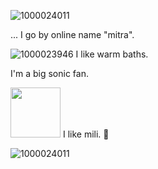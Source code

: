 ![1000024011](https://github.com/user-attachments/assets/5700fce8-faf3-4ff0-910d-1f753cd3de97)

...
I go by online name "mitra".

![1000023946](https://github.com/user-attachments/assets/8e9992b0-a097-482a-b733-4944f927ec6d) I like warm baths.

I'm a big sonic fan.

<img src="https://github.com/user-attachments/assets/383047b5-8641-4f0d-be98-0bfb29c2c062" width="80" height="80"/> I like mili. 🍆

![1000024011](https://github.com/user-attachments/assets/4ffa4410-3f72-4258-afa8-72f918ace084)
